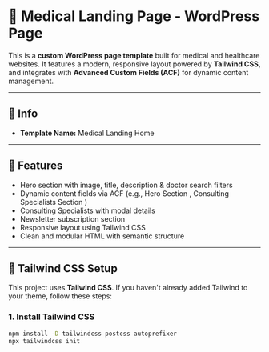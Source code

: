 # 🏥 Medical Landing Page - WordPress Page

This is a **custom WordPress page template** built for medical and healthcare websites. It features a modern, responsive layout powered by **Tailwind CSS**, and integrates with **Advanced Custom Fields (ACF)** for dynamic content management.

---

## 📁 Info

- **Template Name:** Medical Landing Home

---

## 🧩 Features

- Hero section with image, title, description & doctor search filters
- Dynamic content fields via ACF (e.g., Hero Section , Consulting Specialists Section )
- Consulting Specialists with modal details
- Newsletter subscription section
- Responsive layout using Tailwind CSS
- Clean and modular HTML with semantic structure

---

## 🚀 Tailwind CSS Setup

This project uses **Tailwind CSS**. If you haven't already added Tailwind to your theme, follow these steps:

### 1. Install Tailwind CSS

```bash
npm install -D tailwindcss postcss autoprefixer
npx tailwindcss init
